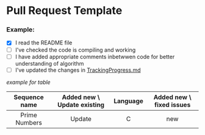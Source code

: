 # Pull Request Template

###  Example:

- [x] I read the README file 
- [ ]  I've checked the code is compiling and working
- [ ]  I have added appropriate comments inbetwwen code for better understanding of algorithm
- [ ]  I've updated the changes in  [TrackingProgress.md](https://github.com/Twiggecode/Integer-Sequences/blob/main/TrackingProgress.md)

*example for table*

| Sequence name | Added new \ Update existing | Language | Added new \ fixed issues |
| :---: | :---: | :---: | :---: |
| Prime Numbers | Update | C | new |
